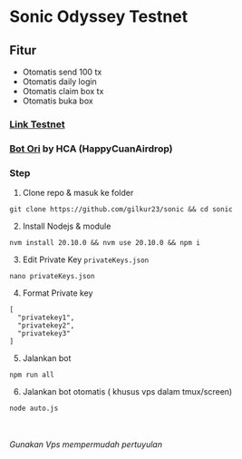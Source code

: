 # Sonic Odyssey Testnet



## Fitur
* Otomatis send 100 tx 
* Otomatis daily login 
* Otomatis claim box tx 
* Otomatis buka box
### [Link Testnet](https://odyssey.sonic.game/?join=waiivL)

### [Bot Ori](https://github.com/dante4rt/sonic-odyssey-bot) by HCA (HappyCuanAirdrop) 


### Step
1. Clone repo & masuk ke folder
```
git clone https://github.com/gilkur23/sonic && cd sonic
```

2. Install Nodejs & module
```
nvm install 20.10.0 && nvm use 20.10.0 && npm i 
```

3. Edit Private Key `privateKeys.json`
```
nano privateKeys.json
```
4. Format Private key 
```
[ 
  "privatekey1", 
  "privatekey2",
  "privatekey3"
]
```
5. Jalankan bot
```
npm run all
```
6. Jalankan bot otomatis ( khusus vps dalam tmux/screen)
```
node auto.js
```
\
\
*Gunakan Vps mempermudah pertuyulan*
